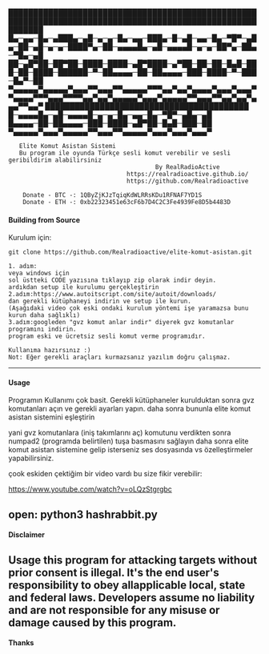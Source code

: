 
<p align="center">


███████████████████████████████████████████████████████████████████████████████████████████████████████████
█▄─▄▄─█▄─▄███▄─▄█─▄─▄─█▄─▄▄─███▄─█─▄█─▄▄─█▄─▀█▀─▄█▄─██─▄█─▄─▄─████▀▄─██─▄▄▄▄█▄─▄█─▄▄▄▄█─▄─▄─██▀▄─██▄─▀█▄─▄█
██─▄█▀██─██▀██─████─████─▄█▀████─▄▀██─██─██─█▄█─███─██─████─██████─▀─██▄▄▄▄─██─██▄▄▄▄─███─████─▀─███─█▄▀─██
▀▄▄▄▄▄▀▄▄▄▄▄▀▄▄▄▀▀▄▄▄▀▀▄▄▄▄▄▀▀▀▄▄▀▄▄▀▄▄▄▄▀▄▄▄▀▄▄▄▀▀▄▄▄▄▀▀▀▄▄▄▀▀▀▀▄▄▀▄▄▀▄▄▄▄▄▀▄▄▄▀▄▄▄▄▄▀▀▄▄▄▀▀▄▄▀▄▄▀▄▄▄▀▀▄▄▀
█████████████████████████████████████████
█─▄▄▄▄█▄─▄█─▄▄▄▄█─▄─▄─█▄─▄▄─█▄─▀█▀─▄█▄─▄█
█▄▄▄▄─██─██▄▄▄▄─███─████─▄█▀██─█▄█─███─██
▀▄▄▄▄▄▀▄▄▄▀▄▄▄▄▄▀▀▄▄▄▀▀▄▄▄▄▄▀▄▄▄▀▄▄▄▀▄▄▄▀

       Elite Komut Asistan Sistemi
	   Bu program ile oyunda Türkçe sesli komut verebilir ve sesli geribildirim alabilirsiniz
                                             By RealRadioActive           
                                     https://realradioactive.github.io/ 
                                     https://github.com/Realradioactive
		
		Donate - BTC -: 1QByZjKJzTqiqKdWLRRsKDu1RFNAF7YD1S 
		Donate - ETH -: 0xb22323451e63cF6b7D4C2C3Fe4939Fe8D5b4483D 									 
</p>



#### Building from Source

Kurulum için:


```
git clone https://github.com/Realradioactive/elite-komut-asistan.git

1. adım: 
veya windows için 
sol üstteki CODE yazısına tıklayıp zip olarak indir deyin.
ardıkdan setup ile kurulumu gerçekleştirin
2.adım:https://www.autoitscript.com/site/autoit/downloads/ 
dan gerekli kütüphaneyi indirin ve setup ile kurun. 
(Aşağıdaki video çok eski ondaki kurulum yöntemi işe yaramazsa bunu kurun daha sağlıklı)
3.adım:googleden "gvz komut anlar indir" diyerek gvz komutanlar programını indirin.
program eski ve ücretsiz sesli komut verme programıdır.

Kullanıma hazırsınız :)
Not: Eğer gerekli araçları kurmazsanız yazılım doğru çalışmaz. 

```

---

#### Usage



Programın Kullanımı çok basit.
Gerekli kütüphaneler kurulduktan sonra gvz komutanları açın ve gerekli ayarları yapın.
daha sonra bununla elite komut asistan sistemini eşleştirin

yani gvz komutanlara (iniş takımlarını aç) komutunu verdikten sonra numpad2 (programda belirtilen) 
tuşa basmasını sağlayın daha sonra elite komut asistan sistemine gelip isterseniz ses dosyasında vs 
özelleştirmeler yapabilirsiniz.

çook eskiden çektiğim bir video vardı bu size fikir verebilir:

https://www.youtube.com/watch?v=oLQzStgrgbc

open:
python3 hashrabbit.py
---

#### Disclaimer

Usage this program for attacking targets without prior consent is illegal. It's the end user's responsibility to obey allapplicable local, state and federal laws. Developers assume no liability and are not responsible for any misuse or damage caused by this program.
---

#### Thanks


